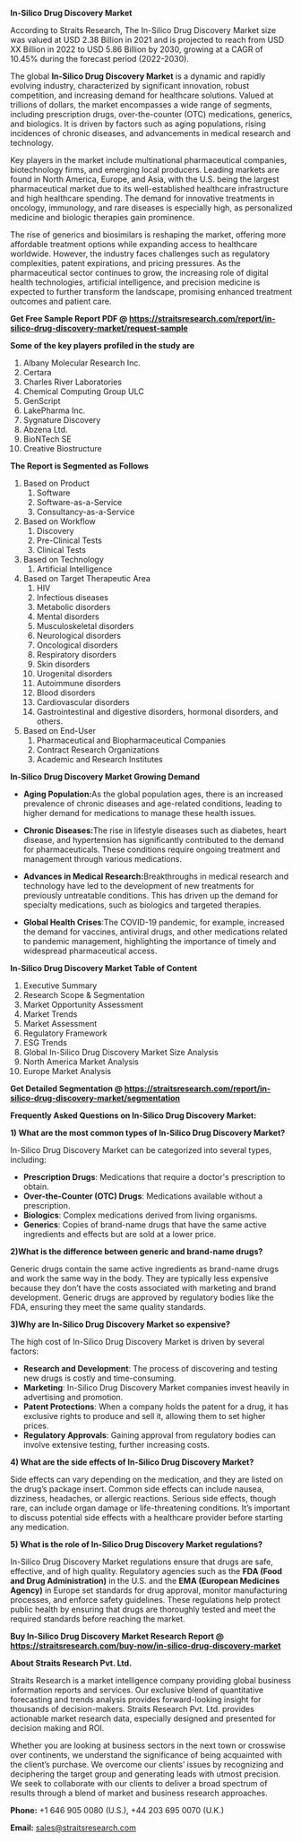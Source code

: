 <p><strong>In-Silico Drug Discovery Market</strong></p>
<p>According to Straits Research, The In-Silico Drug Discovery Market size was valued at USD 2.38 Billion in 2021 and is projected to reach from USD XX Billion in 2022 to USD 5.86 Billion by 2030, growing at a CAGR of 10.45% during the forecast period (2022-2030).</p>
<p>The global <strong>In-Silico Drug Discovery Market</strong> is a dynamic and rapidly evolving industry, characterized by significant innovation, robust competition, and increasing demand for healthcare solutions. Valued at trillions of dollars, the market encompasses a wide range of segments, including prescription drugs, over-the-counter (OTC) medications, generics, and biologics. It is driven by factors such as aging populations, rising incidences of chronic diseases, and advancements in medical research and technology.</p>
<p>Key players in the market include multinational pharmaceutical companies, biotechnology firms, and emerging local producers. Leading markets are found in North America, Europe, and Asia, with the U.S. being the largest pharmaceutical market due to its well-established healthcare infrastructure and high healthcare spending. The demand for innovative treatments in oncology, immunology, and rare diseases is especially high, as personalized medicine and biologic therapies gain prominence.</p>
<p>The rise of generics and biosimilars is reshaping the market, offering more affordable treatment options while expanding access to healthcare worldwide. However, the industry faces challenges such as regulatory complexities, patent expirations, and pricing pressures. As the pharmaceutical sector continues to grow, the increasing role of digital health technologies, artificial intelligence, and precision medicine is expected to further transform the landscape, promising enhanced treatment outcomes and patient care.</p>
<p><strong>Get Free Sample Report PDF @ <a href=https://straitsresearch.com/report/in-silico-drug-discovery-market/request-sample>https://straitsresearch.com/report/in-silico-drug-discovery-market/request-sample</a></strong></p>
<div>
<div><strong>Some of the key players profiled in the study are</strong></div>
</div>
<p><ol>
<li>Albany Molecular Research Inc.</li>
<li>Certara</li>
<li>Charles River Laboratories</li>
<li>Chemical Computing Group ULC</li>
<li>GenScript</li>
<li>LakePharma Inc.</li>
<li>Sygnature Discovery</li>
<li>Abzena Ltd.</li>
<li>BioNTech SE</li>
<li>Creative Biostructure</li>
</ol></p>
<p><strong>The Report is Segmented as Follows</strong></p>
<p><ol>
<li>Based on Product
<ol>
<li>Software</li>
<li>Software-as-a-Service</li>
<li>Consultancy-as-a-Service</li>
</ol>
</li>
<li>Based on Workflow
<ol>
<li>Discovery</li>
<li>Pre-Clinical Tests</li>
<li>Clinical Tests</li>
</ol>
</li>
<li>Based on Technology
<ol>
<li>Artificial Intelligence</li>
</ol>
</li>
<li>Based on Target Therapeutic Area
<ol>
<li>HIV</li>
<li>Infectious diseases</li>
<li>Metabolic disorders</li>
<li>Mental disorders</li>
<li>Musculoskeletal disorders</li>
<li>Neurological disorders</li>
<li>Oncological disorders</li>
<li>Respiratory disorders</li>
<li>Skin disorders</li>
<li>Urogenital disorders</li>
<li>Autoimmune disorders</li>
<li>Blood disorders</li>
<li>Cardiovascular disorders</li>
<li>Gastrointestinal and digestive disorders, hormonal disorders, and others.</li>
</ol>
</li>
<li>Based on End-User
<ol>
<li>Pharmaceutical and Biopharmaceutical Companies</li>
<li>Contract Research Organizations</li>
<li>Academic and Research Institutes</li>
</ol>
</li>
</ol></p>
<p><strong>In-Silico Drug Discovery Market Growing Demand</strong></p>
<ul>
<li>
<p><strong><strong>Aging Population</strong>:</strong>As the global population ages, there is an increased prevalence of chronic diseases and age-related conditions, leading to higher demand for medications to manage these health issues.</p>
</li>
<li>
<p><strong>Chronic Diseases:</strong>The rise in lifestyle diseases such as diabetes, heart disease, and hypertension has significantly contributed to the demand for pharmaceuticals. These conditions require ongoing treatment and management through various medications.</p>
</li>
<li>
<p><strong>Advances in Medical Research:</strong>Breakthroughs in medical research and technology have led to the development of new treatments for previously untreatable conditions. This has driven up the demand for specialty medications, such as biologics and targeted therapies.</p>
</li>
<li>
<p><strong>Global Health Crises</strong>:The COVID-19 pandemic, for example, increased the demand for vaccines, antiviral drugs, and other medications related to pandemic management, highlighting the importance of timely and widespread pharmaceutical access.</p>
</li>
</ul>
<p><strong>In-Silico Drug Discovery Market Table of Content</strong></p>
<div>
<ol>
<li>Executive Summary</li>
<li>Research Scope &amp; Segmentation</li>
<li>Market Opportunity Assessment</li>
<li>Market Trends</li>
<li>Market Assessment</li>
<li>Regulatory Framework</li>
<li>ESG Trends</li>
<li>Global In-Silico Drug Discovery Market Size Analysis</li>
<li>North America Market Analysis</li>
<li>Europe Market Analysis</li>
</ol>
</div>
<p><strong>Get Detailed Segmentation @ <a href=https://straitsresearch.com/report/in-silico-drug-discovery-market/segmentation>https://straitsresearch.com/report/in-silico-drug-discovery-market/segmentation</a></strong></p>
<p><strong>Frequently Asked Questions on In-Silico Drug Discovery Market:</strong></p>
<p><strong>1) What are the most common types of In-Silico Drug Discovery Market?</strong></p>
<p>In-Silico Drug Discovery Market can be categorized into several types, including:</p>
<ul>
<li><strong>Prescription Drugs</strong>: Medications that require a doctor's prescription to obtain.</li>
<li><strong>Over-the-Counter (OTC) Drugs</strong>: Medications available without a prescription.</li>
<li><strong>Biologics</strong>: Complex medications derived from living organisms.</li>
<li><strong>Generics</strong>: Copies of brand-name drugs that have the same active ingredients and effects but are sold at a lower price.</li>
</ul>
<p><strong>2)What is the difference between generic and brand-name drugs?</strong></p>
<p>Generic drugs contain the same active ingredients as brand-name drugs and work the same way in the body. They are typically less expensive because they don&rsquo;t have the costs associated with marketing and brand development. Generic drugs are approved by regulatory bodies like the FDA, ensuring they meet the same quality standards.</p>
<p><strong>3)Why are In-Silico Drug Discovery Market so expensive?</strong></p>
<p>The high cost of In-Silico Drug Discovery Market is driven by several factors:</p>
<ul>
<li><strong>Research and Development</strong>: The process of discovering and testing new drugs is costly and time-consuming.</li>
<li><strong>Marketing</strong>: In-Silico Drug Discovery Market companies invest heavily in advertising and promotion.</li>
<li><strong>Patent Protections</strong>: When a company holds the patent for a drug, it has exclusive rights to produce and sell it, allowing them to set higher prices.</li>
<li><strong>Regulatory Approvals</strong>: Gaining approval from regulatory bodies can involve extensive testing, further increasing costs.</li>
</ul>
<p><strong>4) What are the side effects of In-Silico Drug Discovery Market?</strong></p>
<p>Side effects can vary depending on the medication, and they are listed on the drug&rsquo;s package insert. Common side effects can include nausea, dizziness, headaches, or allergic reactions. Serious side effects, though rare, can include organ damage or life-threatening conditions. It&rsquo;s important to discuss potential side effects with a healthcare provider before starting any medication.</p>
<p><strong>5) What is the role of In-Silico Drug Discovery Market regulations?</strong></p>
<p>In-Silico Drug Discovery Market regulations ensure that drugs are safe, effective, and of high quality. Regulatory agencies such as the <strong>FDA (Food and Drug Administration)</strong> in the U.S. and the <strong>EMA (European Medicines Agency)</strong> in Europe set standards for drug approval, monitor manufacturing processes, and enforce safety guidelines. These regulations help protect public health by ensuring that drugs are thoroughly tested and meet the required standards before reaching the market.</p>
<p><strong>Buy In-Silico Drug Discovery Market Research Report @ <a href=https://straitsresearch.com/buy-now/in-silico-drug-discovery-market>https://straitsresearch.com/buy-now/in-silico-drug-discovery-market</a></strong></p>
<p><strong>About Straits Research Pvt. Ltd.</strong></p>
<p>Straits Research is a market intelligence company providing global business information reports and services. Our exclusive blend of quantitative forecasting and trends analysis provides forward-looking insight for thousands of decision-makers. Straits Research Pvt. Ltd. provides actionable market research data, especially designed and presented for decision making and ROI.</p>
<p>Whether you are looking at business sectors in the next town or crosswise over continents, we understand the significance of being acquainted with the client&rsquo;s purchase. We overcome our clients&rsquo; issues by recognizing and deciphering the target group and generating leads with utmost precision. We seek to collaborate with our clients to deliver a broad spectrum of results through a blend of market and business research approaches.</p>
<p><strong>Phone:</strong> +1 646 905 0080 (U.S.), +44 203 695 0070 (U.K.)</p>
<p><strong>Email:</strong> <a href=mailto:sales@straitsresearch.com><u>sales@straitsresearch.com</u></a></p>
